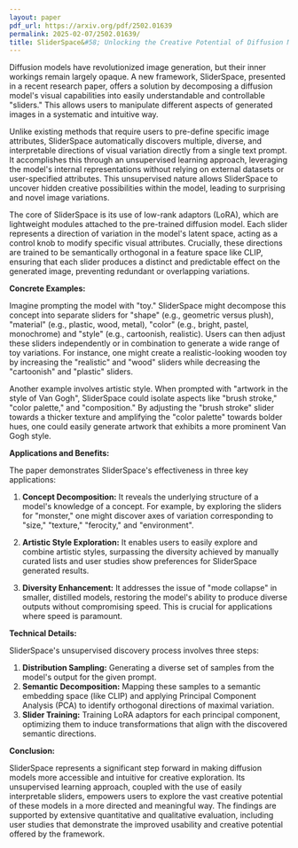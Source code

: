 ```yaml
---
layout: paper
pdf_url: https://arxiv.org/pdf/2502.01639
permalink: 2025-02-07/2502.01639/
title: SliderSpace&#58; Unlocking the Creative Potential of Diffusion Models
---
```




Diffusion models have revolutionized image generation, but their inner workings remain largely opaque.  A new framework, SliderSpace, presented in a recent research paper, offers a solution by decomposing a diffusion model's visual capabilities into easily understandable and controllable "sliders." This allows users to manipulate different aspects of generated images in a systematic and intuitive way.

Unlike existing methods that require users to pre-define specific image attributes, SliderSpace automatically discovers multiple, diverse, and interpretable directions of visual variation directly from a single text prompt. It accomplishes this through an unsupervised learning approach, leveraging the model's internal representations without relying on external datasets or user-specified attributes. This unsupervised nature allows SliderSpace to uncover hidden creative possibilities within the model, leading to surprising and novel image variations.

The core of SliderSpace is its use of low-rank adaptors (LoRA), which are lightweight modules attached to the pre-trained diffusion model. Each slider represents a direction of variation in the model's latent space, acting as a control knob to modify specific visual attributes.  Crucially, these directions are trained to be semantically orthogonal in a feature space like CLIP, ensuring that each slider produces a distinct and predictable effect on the generated image, preventing redundant or overlapping variations.


**Concrete Examples:**

Imagine prompting the model with "toy."  SliderSpace might decompose this concept into separate sliders for "shape" (e.g., geometric versus plush), "material" (e.g., plastic, wood, metal), "color" (e.g., bright, pastel, monochrome) and "style" (e.g., cartoonish, realistic). Users can then adjust these sliders independently or in combination to generate a wide range of toy variations. For instance, one might create a realistic-looking wooden toy by increasing the "realistic" and "wood" sliders while decreasing the "cartoonish" and "plastic" sliders.

Another example involves artistic style. When prompted with "artwork in the style of Van Gogh", SliderSpace could isolate aspects like "brush stroke," "color palette," and "composition." By adjusting the "brush stroke" slider towards a thicker texture and amplifying the "color palette" towards bolder hues, one could easily generate artwork that exhibits a more prominent Van Gogh style.


**Applications and Benefits:**

The paper demonstrates SliderSpace's effectiveness in three key applications:

1. **Concept Decomposition:**  It reveals the underlying structure of a model's knowledge of a concept. For example, by exploring the sliders for "monster," one might discover axes of variation corresponding to "size," "texture," "ferocity," and "environment".

2. **Artistic Style Exploration:** It enables users to easily explore and combine artistic styles, surpassing the diversity achieved by manually curated lists and user studies show preferences for SliderSpace generated results.

3. **Diversity Enhancement:** It addresses the issue of "mode collapse" in smaller, distilled models, restoring the model's ability to produce diverse outputs without compromising speed.  This is crucial for applications where speed is paramount.


**Technical Details:**

SliderSpace's unsupervised discovery process involves three steps:

1. **Distribution Sampling:** Generating a diverse set of samples from the model's output for the given prompt.
2. **Semantic Decomposition:** Mapping these samples to a semantic embedding space (like CLIP) and applying Principal Component Analysis (PCA) to identify orthogonal directions of maximal variation.
3. **Slider Training:** Training LoRA adaptors for each principal component, optimizing them to induce transformations that align with the discovered semantic directions.


**Conclusion:**

SliderSpace represents a significant step forward in making diffusion models more accessible and intuitive for creative exploration. Its unsupervised learning approach, coupled with the use of easily interpretable sliders, empowers users to explore the vast creative potential of these models in a more directed and meaningful way.  The findings are supported by extensive quantitative and qualitative evaluation, including user studies that demonstrate the improved usability and creative potential offered by the framework.